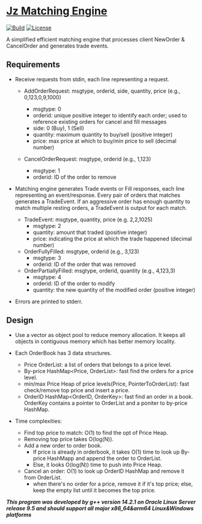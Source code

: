 # [Jz Matching Engine](https://github.com/zjgoggle/jzMatchingEngine)

[![Build](https://github.com/zjgoggle/jzMatchingEngine/actions/workflows/cmake-multi-platform.yml/badge.svg)](https://github.com/zjgoggle/jzMatchingEngine/actions/workflows/cmake-multi-platform.yml)
[![License](https://img.shields.io/badge/license-MIT-blue)](https://github.com/zjgoggle/jzMatchingEngine/blob/main/LICENSE-MIT)

A simplified efficient matching engine that processes client NewOrder & CancelOrder and generates trade events.

## Requirements

* Receive requests from stdin, each line representing a request.
  - AddOrderRequest: msgtype, orderid, side, quantity, price (e.g., 0,123,0,9,1000)
    - msgtype: 0
    - orderid: unique positive integer to identify each order; used to reference existing orders for cancel and fill messages
    - side: 0 (Buy), 1 (Sell)
    - quantity: maximum quantity to buy/sell (positive integer)
    - price: max price at which to buy/min price to sell (decimal number)
  
  - CancelOrderRequest: msgtype, orderid (e.g., 1,123)
    - msgtype: 1
    - orderid: ID of the order to remove
* Matching engine generates Trade events or Fill responses, each line representing an event/response. Every pair of orders that matches generates a TradeEvent. If an aggressive order has enough quantity to match multiple resting orders, a TradeEvent is
output for each match.
  - TradeEvent: msgtype, quantity, price (e.g. 2,2,1025)
    - msgtype: 2
    - quantity: amount that traded (positive integer)
    - price: indicating the price at which the trade happened (decimal number)
  - OrderFullyFilled: msgtype, orderid (e.g., 3,123)
    - msgtype: 3
    - orderid: ID of the order that was removed
  - OrderPartiallyFilled: msgtype, orderid, quantity (e.g., 4,123,3)
    - msgtype: 4
    - orderid: ID of the order to modify
    - quantity: the new quantity of the modified order (positive integer)

* Errors are printed to stderr.

## Design

* Use a vector as object pool to reduce memory allocation. It keeps all objects in contiguous memory which has better memory locality.
  
* Each OrderBook has 3 data structures.
  - Price OrderList: a list of orders that belongs to a price level.
  - By-price HashMap<Price, OrderList>: fast find the orders for a price level.
  - min/max Price Heap of price levels(Price, PointerToOrderList): fast check/remove top price and insert a price.
  - OrderID HashMap<OrderID, OrderKey>: fast find an order in a book. OrderKey contains a pointer to OrderList and a poniter to by-price HashMap.

* Time complexities:
  - Find top price to match: O(1) to find the opt of Price Heap.
  - Removing top price takes O(log(N)).
  - Add a new order to order book.
    - If price is already in orderbook, it takes O(1)  time to look up By-price HashMapp and append the order to OrderList.
    - Else, it looks O(log(N)) time to push into Price Heap.
  - Cancel an order: O(1) to look up OrderID HashMap and remove it from OrderList.
    - when there's no order for a price, remove it if it's top price; else, keep the empty list until it becomes the top price.

***This program was developed by g++ version 14.2.1 on Oracle Linux Server release 9.5 and should support all major x86_64&arm64 Linux&Windows platforms***